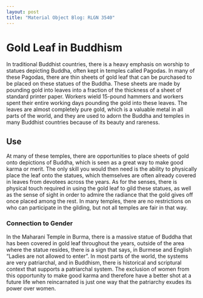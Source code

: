 ```yaml
---
layout: post
title: "Material Object Blog: RLGN 3540"
---
```

# Gold Leaf in Buddhism
In traditional Buddhist countries, there is a heavy emphasis on worship to statues depicting Buddha, often kept in temples called Pagodas. In many of these Pagodas, there are thin sheets of gold leaf that can be purchased to be placed on these statues of the Buddha. These sheets are made by pounding gold into leaves into a fraction of the thickness of a sheet of standard printer paper. Workers wield 15-pound hammers and workers spent their entire working days pounding the gold into these leaves.  The leaves are almost completely pure gold, which is a valuable metal in all parts of the world, and they are used to adorn the Buddha and temples in many Buddhist countries because of its beauty and rareness.
## Use 
 At many of these temples, there are opportunities to place sheets of gold onto depictions of Buddha, which is seen as a great way to make good karma or merit. The only skill you would then need is the ability to physically place the leaf onto the statues, which themselves are often already covered in leaves from devotees across the years. As for the senses, there is physical touch required in using the gold leaf to gild these statues, as well as the sense of sight in order to admire the radiance that the gold gives off once placed among the rest. In many temples, there are no restrictions on who can participate in the gilding, but not all temples are fair in that way.

### Connection to Gender
In the Maharani Temple in Burma, there is a massive statue of Buddha that has been covered in gold leaf throughout the years, outside of the area where the statue resides, there is a sign that says, in Burmese and English “Ladies are not allowed to enter”. In most parts of the world, the systems are very patriarchal, and in Buddhism, there is historical and scriptural context that supports a patriarchal system. The exclusion of women from this opportunity to make good karma and therefore have a better shot at a future life when reincarnated is just one way that the patriarchy exudes its power over women. 






















